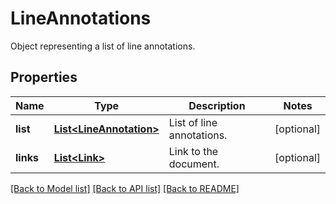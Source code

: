 ﻿
# LineAnnotations
Object representing a list of line annotations.

## Properties
Name | Type | Description | Notes
------------ | ------------- | ------------- | -------------
**list** | [**List&lt;LineAnnotation&gt;**](LineAnnotation.md) | List of line annotations. | [optional]
**links** | [**List&lt;Link&gt;**](Link.md) | Link to the document. | [optional]


[[Back to Model list]](../../README.md#documentation-for-models) [[Back to API list]](../../README.md#documentation-for-api-endpoints) [[Back to README]](../../README.md)


